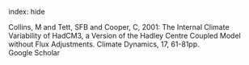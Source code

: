 index: hide

<div class="Citation">

  <div class="Citation-body">
    <div class="Citation-text">Collins, M and Tett, SFB and Cooper, C, 2001: The Internal Climate Variability of HadCM3, a Version of the Hadley Centre Coupled Model without Flux Adjustments. <span class="Article-journal">Climate Dynamics, </span><span class="Article-volume">17, </span>61-81pp.</div>
    <div class="Citation-links">
      <div class="CitationLink" data-href="https://scholar.google.com/scholar?q=The+Internal+Climate+Variability+of+HadCM3%2C+a+Version+of+the+Hadley+Centre+Coupled+Model+without+Flux+Adjustments">
        <div class="CitationLink-icon CitationLink-Scholar"></div>
        <div class="CitationLink-text">Google Scholar</div>
      </div>
    </div>
  </div>
</div>


<div class="Citation-copy">

</div>